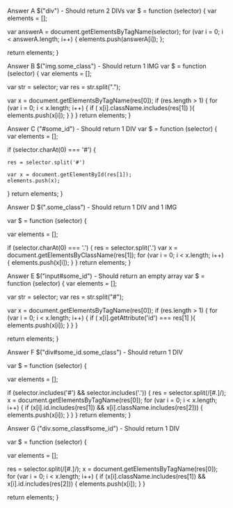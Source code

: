Answer A $("div") - Should return 2 DIVs
var $ = function (selector) {
  var elements = [];

  var answerA = document.getElementsByTagName(selector);
  for (var i = 0; i < answerA.length; i++) {
    elements.push(answerA[i]);
  };

  return elements;
}

Answer B $("img.some_class") - Should return 1 IMG
var $ = function (selector) {
  var elements = [];

  var str = selector;
  var res = str.split(".");

  var x = document.getElementsByTagName(res[0]);
  if (res.length > 1) {
    for (var i = 0; i < x.length; i++) {
      if ( x[i].className.includes(res[1]) ){
        elements.push(x[i]);
      }
    } 
  }
  return elements;
}

Answer C ("#some_id") - Should return 1 DIV
var $ = function (selector) {
  var elements = [];
 
  if (selector.charAt(0) === '#') {

    res = selector.split('#')

    var x = document.getElementById(res[1]);
    elements.push(x);
  }
  return elements;
}

Answer D $(".some_class") - Should return 1 DIV and 1 IMG

var $ = function (selector) {

  var elements = [];

  if (selector.charAt(0) === '.') {
    res = selector.split('.')
    var x = document.getElementsByClassName(res[1]);
    for (var i = 0; i < x.length; i++) {
      elements.push(x[i]);
    }
  }
  return elements;
}

Answer E $("input#some_id") - Should return an empty array
var $ = function (selector) {
  var elements = [];

  var str = selector;
  var res = str.split("#");

  var x = document.getElementsByTagName(res[0]);
  if (res.length > 1) {
    for (var i = 0; i < x.length; i++) {
      if ( x[i].getAttribute('id') === res[1] ){
        elements.push(x[i]);
      }
    } 
  }

  return elements;
}

Answer F $("div#some_id.some_class") - Should return 1 DIV

var $ = function (selector) {

  var elements = [];

  if (selector.includes('#') && selector.includes('.')) {
    res = selector.split(/[#.]/);
    x = document.getElementsByTagName(res[0]);
    for (var i = 0; i < x.length; i++) {
      if (x[i].id.includes(res[1]) && x[i].className.includes(res[2])) {
        elements.push(x[i]);
      }
    }
  }
  return elements;
}

Answer G ("div.some_class#some_id") - Should return 1 DIV

var $ = function (selector) {

  var elements = [];

  res = selector.split(/[#.]/);
  x = document.getElementsByTagName(res[0]);
  for (var i = 0; i < x.length; i++) {
    if (x[i].className.includes(res[1]) && x[i].id.includes(res[2])) {
      elements.push(x[i]);
    }
  }

  return elements;
}